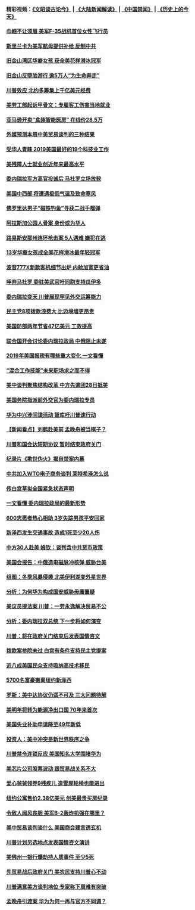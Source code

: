 #### 精彩视频：[《文昭谈古论今》](https://github.com/gfw-breaker/wenzhao/blob/master/README.md?t=01281530) | [《大陆新闻解读》](https://github.com/gfw-breaker/ntdtv-comedy/blob/master/README.md?t=01281530) | [《中国禁闻》](https://github.com/gfw-breaker/ntdtv-news/blob/master/README.md?t=01281530) | [《历史上的今天》](https://github.com/gfw-breaker/today-in-history/blob/master/README.md?t=01281530) 

#### [巾帼不让须眉 美军F-35战机首位女性飞行员](../pages/nsc412/n11007778.md?t=01281530) 

#### [斯里兰卡为美军航母提供补给 反制中共](../pages/nsc412/n11007567.md?t=01281530) 

#### [旧金山湾区华裔女孩 获全美花样滑冰冠军](../pages/nsc412/n11007307.md?t=01281530) 

#### [旧金山反堕胎游行 逾5万人“为生命奔走”](../pages/nsc412/n11007277.md?t=01281530) 

#### [川普效应 北约多筹集上千亿美元经费](../pages/nsc412/n11006307.md?t=01281530) 

#### [美劳工部起诉甲骨文：专雇客工伤害当地就业](../pages/nsc412/n11006396.md?t=01281530) 

#### [亚马逊开卖“盒装智能医房” 在线价28.5万](../pages/nsc412/n11006269.md?t=01281530) 

#### [外媒预测本周中美贸易谈判的三种结果](../pages/nsc412/n11006293.md?t=01281530) 

#### [受华人青睐 2019美国最好的19个科技业工作](../pages/nsc412/n10997843.md?t=01281530) 

#### [美残障人士就业创近年来最高水平](../pages/nsc412/n11006141.md?t=01281530) 

#### [委内瑞拉军方高官投诚后 马杜罗立场放软](../pages/nsc412/n11006068.md?t=01281530) 

#### [美国中西部 将遭遇极低气温及致命寒风](../pages/nsc412/n11006119.md?t=01281530) 

#### [佛罗里达男子“磁铁钓鱼”寻获二战手榴弹](../pages/nsc412/n11006024.md?t=01281530) 

#### [阿拉斯加公园人骨案 身份或为华人](../pages/nsc412/n11005907.md?t=01281530) 

#### [路易斯安那州连环枪击案 5人遇难 嫌犯在逃](../pages/nsc412/n11005912.md?t=01281530) 

#### [13岁华裔女孩成全美花样滑冰最年轻冠军](../pages/nsc412/n11004513.md?t=01281530) 

#### [波音777X新款客机细节出炉 内舱加宽更省油](../pages/nsc412/n11005089.md?t=01281530) 

#### [唾弃马杜罗 委驻美武官吁同胞支持瓜伊多](../pages/nsc412/n11004923.md?t=01281530) 

#### [委内瑞拉变天 川普展现罕见外交运筹能力](../pages/nsc412/n11004848.md?t=01281530) 

#### [民主党8项拨款浪费大 比边境墙更昂贵](../pages/nsc412/n11004806.md?t=01281530) 

#### [美国防部两年节省47亿美元 工效提高](../pages/nsc412/n11004731.md?t=01281530) 

#### [联合国开会讨论委内瑞拉政局 中俄阻止未遂](../pages/nsc412/n11004660.md?t=01281530) 

#### [2019年美国报税有哪些重大变化 一文看懂](../pages/nsc412/n11004533.md?t=01281530) 

#### [“混合工作技能”未来职场求之而不得](../pages/nsc412/n11002310.md?t=01281530) 

#### [美中谈判聚焦结构改革 中方先遣团28日抵美](../pages/nsc412/n11003280.md?t=01281530) 

#### [美国务院指派前外交官为委内瑞拉专员](../pages/nsc412/n11002915.md?t=01281530) 

#### [华为中兴涉间谍活动 智库吁川普速行动](../pages/nsc412/n11002224.md?t=01281530) 

#### [【新闻看点】刘鹤赴美前 孟晚舟被当棋子？](../pages/nsc412/n11002303.md?t=01281530) 

#### [川普和国会达短期协议 暂时结束政府关门](../pages/nsc412/n11002604.md?t=01281530) 

#### [纪录片《欺世伪火》揭自焚案内幕](../pages/nsc412/n11002664.md?t=01281530) 

#### [中共加入WTO电子商务谈判 莱特希泽怎么说](../pages/nsc412/n11002384.md?t=01281530) 

#### [传白宫草拟全国紧急状态声明](../pages/nsc412/n11002553.md?t=01281530) 

#### [一文看懂 委内瑞拉政局的最新形势](../pages/nsc412/n11002529.md?t=01281530) 

#### [600志愿者热心相助 3岁失踪男孩平安回家](../pages/nsc412/n11001829.md?t=01281530) 

#### [新泽西发生交通事故 造成1死至少20人伤](../pages/nsc412/n11001578.md?t=01281530) 

#### [中方30人赴美 姆钦：谈判含中共货币政策](../pages/nsc412/n11000480.md?t=01281530) 

#### [美国会报告：中俄造电磁脉冲核弹 威胁台美](../pages/nsc412/n11001011.md?t=01281530) 

#### [组图：冬季风暴侵袭 北美伊利湖变外星世界](../pages/nsc412/n11000660.md?t=01281530) 

#### [分析：为何华为构成国安威胁毋庸置疑](../pages/nsc412/n10999862.md?t=01281530) 

#### [美议员提法案 川普：一劳永逸解决贸易不公](../pages/nsc412/n11000269.md?t=01281530) 

#### [分析：委内瑞拉双总统 下一步将如何演变](../pages/nsc412/n10999629.md?t=01281530) 

#### [川普：将在政府关门结束后发表国情咨文](../pages/nsc412/n11000030.md?t=01281530) 

#### [拨款案参院未过 白宫有条件支持民主党提案](../pages/nsc412/n10999946.md?t=01281530) 

#### [近八成美国民众支持吸纳高技术移民](../pages/nsc412/n10999709.md?t=01281530) 

#### [5700名富豪搬离纽约新泽西](../pages/nsc412/n10999915.md?t=01281530) 

#### [罗斯：美中达协议仍遥不可及 三大问题待解](../pages/nsc412/n10999637.md?t=01281530) 

#### [美明年将转为能源净出口国 70年来首次](../pages/nsc412/n10999710.md?t=01281530) 

#### [美国失业补助申请降至49年新低](../pages/nsc412/n10999698.md?t=01281530) 

#### [投资人：美中冲突是新世界秩序之争](../pages/nsc412/n10999607.md?t=01281530) 

#### [川普禁令连锁反应 美国知名大学围堵华为](../pages/nsc412/n10999500.md?t=01281530) 

#### [美芯片公司股票波动 跟贸易战关系不大](../pages/nsc412/n10999476.md?t=01281530) 

#### [爱心爸爸领养9残疾儿 造雪屋轮椅也能进出](../pages/nsc412/n10999179.md?t=01281530) 

#### [纽约公寓售价2.38亿美元 创美最贵买房纪录](../pages/nsc412/n10998973.md?t=01281530) 

#### [令敌人闻风丧胆 美军B-2轰炸机强在哪里？](../pages/nsc412/n10998237.md?t=01281530) 

#### [美中贸易谈判谈什么 美国商会建言透玄机](../pages/nsc412/n10997587.md?t=01281530) 

#### [川普计划另选地点发表国情咨文演讲](../pages/nsc412/n10997316.md?t=01281530) 

#### [美佛州一银行爆劫持人质事件 至少5死](../pages/nsc412/n10997282.md?t=01281530) 

#### [先贸易战后政府关门 美农民支持川普心不动](../pages/nsc412/n10997328.md?t=01281530) 

#### [川普满意美方谈判地位 专家称下周难有突破](../pages/nsc412/n10997361.md?t=01281530) 

#### [孟晚舟引渡案 华为为何一再与官方不同调？](../pages/nsc412/n10996914.md?t=01281530) 

